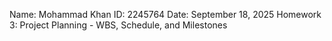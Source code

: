Name: Mohammad Khan ID: 2245764 Date: September 18, 2025 Homework 3: Project Planning - WBS, Schedule, and Milestones
